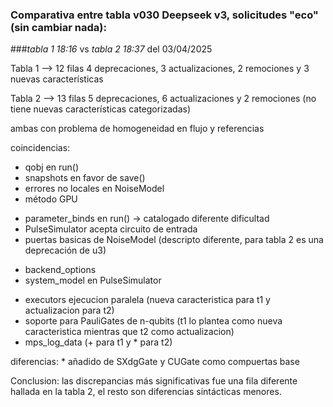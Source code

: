 ### Comparativa entre tabla v030 Deepseek v3, solicitudes "eco" (sin cambiar nada):
###*tabla 1 18:16* vs *tabla 2 18:37* del 03/04/2025

Tabla 1 --> 12 filas
	4 deprecaciones, 3 actualizaciones, 2 remociones y 3 nuevas características

Tabla 2 --> 13 filas
	5 deprecaciones, 6 actualizaciones y 2 remociones (no tiene nuevas características categorizadas)
	
ambas con problema de homogeneidad en flujo y referencias


coincidencias:
- qobj en run()
- snapshots en favor de save()
- errores no locales en NoiseModel
- método GPU
* parameter_binds en run() -> catalogado diferente dificultad
* PulseSimulator acepta circuito de entrada
* puertas basicas de NoiseModel (descripto diferente, para tabla 2 es una deprecación de u3)
- backend_options
- system_model en PulseSimulator
+ executors ejecucion paralela  (nueva caracteristica para t1 y actualizacion para t2)
+ soporte para PauliGates de n-qubits (t1 lo plantea como nueva caracteristica mientras que t2 como actualizacion)
+ mps_log_data (+ para t1 y * para t2)

diferencias:
	* añadido de SXdgGate y CUGate como compuertas base


Conclusion: las discrepancias más significativas fue una fila diferente hallada en la tabla 2, el resto son diferencias sintácticas menores.
